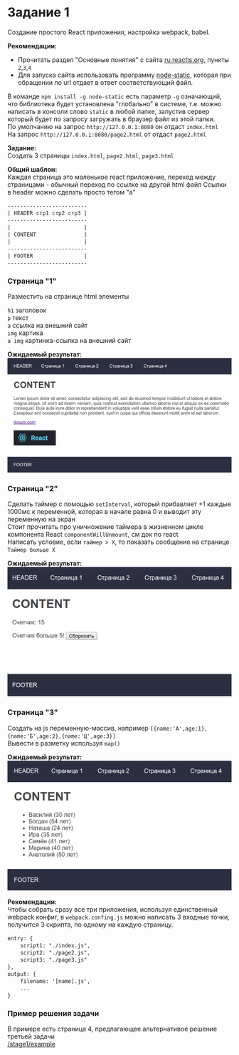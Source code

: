 # Задание 1 

Создание простого React приложения, настройка webpack, babel.

**Рекомендации:**  
- Прочитать раздел "Основные понятия" с сайта [ru.reactjs.org](https://ru.reactjs.org), пункты `2`,`3`,`4`
- Для запуска сайта использовать программу [node-static](https://www.npmjs.com/package/node-static#command-line-interface), которая при обращении по url отдает в ответ соответствующий файл.  

В команде `npm install -g node-static` есть параметр `-g` означающий, что библиотека 
будет установлена "глобально" в системе, т.е. можно написать в консоли слово `static` в любой папке,
запустив сервер который будет по запросу загружать в браузер файл из этой папки.   
По умолчанию на запрос `http://127.0.0.1:8080` он отдаст `index.html`  
На запрос `http://127.0.0.1:8080/page2.html` от отдаст `page2.html`  

**Задание:**  
Создать 3 страницы `index.html`, `page2.html`, `page3.html`

**Общий шаблон:**  
Каждая страница это маленькое react приложение, переход между страницами - обычный переход по ссылке на другой html файл
Ссылки в header можно сделать просто тегом "а" 
```
-------------------------
| HEADER стр1 стр2 стр3 |
-------------------------
|                       |
| CONTENT               |
|                       |
-------------------------
| FOOTER                | 
-------------------------
```

### Страница "1"  
Разместить на странице html элементы  

`h1` заголовок  
`p` текст  
`a` ccылка на внешний сайт  
`img` картика  
`a img` картинка-ссылка на внешний сайт  

**Ожидаемый результат:**  
![](page1.png)

### Страница "2"   
Сделать таймер с помощью `setInterval`, который прибавляет +1 каждые 1000мс к переменной, которая в начале равна 0 и выводит эту переменную на экран  
Стоит прочитать про уничножение таймера в жизненном цикле компонента React `componentWillUnmount`, см док по react  
Написать условие, если `таймер > X`, то показать сообщение на странице `Таймер больше Х`  

**Ожидаемый результат:**  
![](page2.png)

### Страница "3"  
Создать на js переменную-массив, например  `[{name:'А',age:1},{name:'Б',age:2},{name:'Ц',age:3}]`  
Вывести в разметку используя `map()`  

**Ожидаемый результат:**  
![](page3.png)

**Рекомендации:**  
Чтобы собрать сразу все три приложения, используя единственный webpack конфиг, в `webpack.confing.js` можно написать 3 входные точки, получится 3 скрипта, по одному на каждую страницу.  
```
entry: {
    script1: "./index.js",
    script2: "./page2.js",
    script3: "./page3.js"
},
output: {
    filename: '[name].js',
    ...
}
```

### Пример решения задачи
В примере есть страница 4, предлагающее альтернативое решение третьей задачи   
[/stage1/example](/stage1/example/readme.md) 